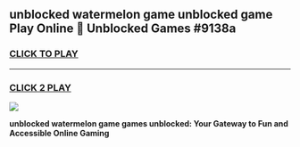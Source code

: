 
## unblocked watermelon game unblocked game Play Online 👋 Unblocked Games #9138a
<h3>
<a href="https://premium.freeplayer.one?title=unblocked_watermelon_game&ref=21F">CLICK TO PLAY</a></h3>
<hr>

<h3>
<a href="https://premium.freeplayer.one?title=unblocked_watermelon_game&ref=21F">CLICK 2 PLAY</a>
  
</h3>

<a href="https://premium.freeplayer.one?title=unblocked_watermelon_game&ref=21F/"><img src="https://clearcache.store/games.png"></a>


**unblocked watermelon game games unblocked: Your Gateway to Fun and Accessible Online Gaming**
